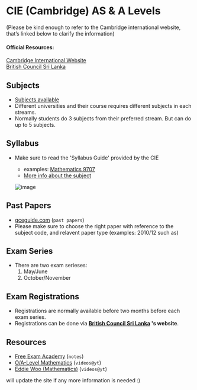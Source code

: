 # CIE (Cambridge) AS & A Levels
(Please be kind enough to refer to the Cambridge international website, that’s linked below to clarify the information)
<br>

#### Official Resources: 
[Cambridge International Website](https://www.cambridgeinternational.org/programmes-and-qualifications/cambridge-advanced/) <br>
[British Council Sri Lanka](https://www.britishcouncil.lk/exam/school-exams)

## Subjects
* [Subjects available](https://www.cambridgeinternational.org/programmes-and-qualifications/cambridge-advanced/cambridge-international-as-and-a-levels/subjects/)
* Different universities and their course requires different subjects in each streams. 
* Normally students do 3 subjects from  their preferred stream. But can do up to 5 subjects.

## Syllabus 
* Make sure to read the 'Syllabus Guide' provided by the CIE
    * examples: [Mathematics 9707](https://www.cambridgeinternational.org/Images/597421-2023-2025-syllabus.pdf)
    * [More info about the subject](https://www.cambridgeinternational.org/programmes-and-qualifications/cambridge-international-as-and-a-level-mathematics-9709/)

    ![image](https://github.com/lazydukk/a.levels/assets/114676073/81453686-b87f-47d1-ad63-68851d62babe)
    
## Past Papers
* [gceguide.com](https://papers.gceguide.com/) (`past papers`)
* Please make sure to choose the right paper with reference to the subject code, and relavent paper type (examples: 2010/12 such as)

## Exam Series
* There are two exam serieses: <br>
    1. May/June
    2. October/November

## Exam Registrations 
* Registrations are normally available before two months before each exam series.
* Registrations can be done via <b>[British Council Sri Lanka](https://www.britishcouncil.lk/exam/school-exams)
's website</b>.

## Resources 
* [Free Exam Academy](https://www.freeexamacademy.com) (`notes`)
* [O/A-Level Mathematics](https://www.youtube.com/@OA-LevelMathematics) (`videos@yt`)
* [Eddie Woo (Mathematics)](https://www.youtube.com/@misterwootube) (`videos@yt`)


<p>will update the site if any more information is needed :) <p> 


